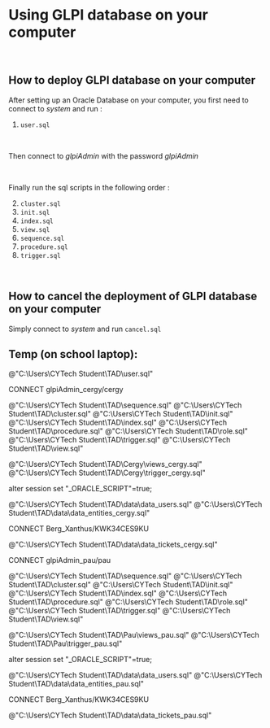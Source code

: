 # Using GLPI database on your computer

<br>

## How to deploy GLPI database on your computer

After setting up an Oracle Database on your computer, you first need to connect to _system_ and run :

1) `user.sql`

<br>

Then connect to _glpiAdmin_ with the password _glpiAdmin_

<br>

Finally run the sql scripts in the following order :

2) `cluster.sql`
3) `init.sql`
4) `index.sql`
5) `view.sql`
6) `sequence.sql`
7) `procedure.sql`
8) `trigger.sql`

<br>

## How to cancel the deployment of GLPI database on your computer

Simply connect to _system_ and run `cancel.sql`

## Temp (on school laptop):

@"C:\Users\CYTech Student\TAD\user.sql"


CONNECT glpiAdmin_cergy/cergy

@"C:\Users\CYTech Student\TAD\sequence.sql"
@"C:\Users\CYTech Student\TAD\cluster.sql"
@"C:\Users\CYTech Student\TAD\init.sql"
@"C:\Users\CYTech Student\TAD\index.sql"
@"C:\Users\CYTech Student\TAD\procedure.sql"
@"C:\Users\CYTech Student\TAD\role.sql"
@"C:\Users\CYTech Student\TAD\trigger.sql"
@"C:\Users\CYTech Student\TAD\view.sql"

@"C:\Users\CYTech Student\TAD\Cergy\views_cergy.sql"
@"C:\Users\CYTech Student\TAD\Cergy\trigger_cergy.sql"

alter session set "_ORACLE_SCRIPT"=true;

@"C:\Users\CYTech Student\TAD\data\data_users.sql"
@"C:\Users\CYTech Student\TAD\data\data_entities_cergy.sql"

CONNECT Berg_Xanthus/KWK34CES9KU

@"C:\Users\CYTech Student\TAD\data\data_tickets_cergy.sql"


CONNECT glpiAdmin_pau/pau

@"C:\Users\CYTech Student\TAD\sequence.sql"
@"C:\Users\CYTech Student\TAD\cluster.sql"
@"C:\Users\CYTech Student\TAD\init.sql"
@"C:\Users\CYTech Student\TAD\index.sql"
@"C:\Users\CYTech Student\TAD\procedure.sql"
@"C:\Users\CYTech Student\TAD\role.sql"
@"C:\Users\CYTech Student\TAD\trigger.sql"
@"C:\Users\CYTech Student\TAD\view.sql"

@"C:\Users\CYTech Student\TAD\Pau\views_pau.sql"
@"C:\Users\CYTech Student\TAD\Pau\trigger_pau.sql"

alter session set "_ORACLE_SCRIPT"=true;

@"C:\Users\CYTech Student\TAD\data\data_users.sql"
@"C:\Users\CYTech Student\TAD\data\data_entities_pau.sql"

CONNECT Berg_Xanthus/KWK34CES9KU

@"C:\Users\CYTech Student\TAD\data\data_tickets_pau.sql"